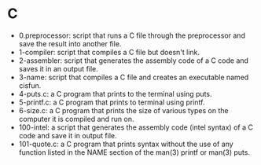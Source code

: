 # C

- 0.preprocessor: script that runs a C file through the preprocessor and save the result into another file.
- 1-compiler: script that compiles a C file but doesn't link.
- 2-assembler: script that generates the assembly code of a C code and saves it in an output file.
- 3-name: script that compiles a C file and creates an executable named cisfun.
- 4-puts.c: a C program that prints to the terminal using puts.
- 5-printf.c: a C program that prints to terminal using printf.
- 6-size.c: a C program that prints the size of various types on the computer it is compiled and run on.
- 100-intel: a script that generates the assembly code (intel syntax) of a C code and save it in output file.
- 101-quote.c: a C program that prints syntax without the use of any function listed in the NAME section of the man(3) printf or man(3) puts.
